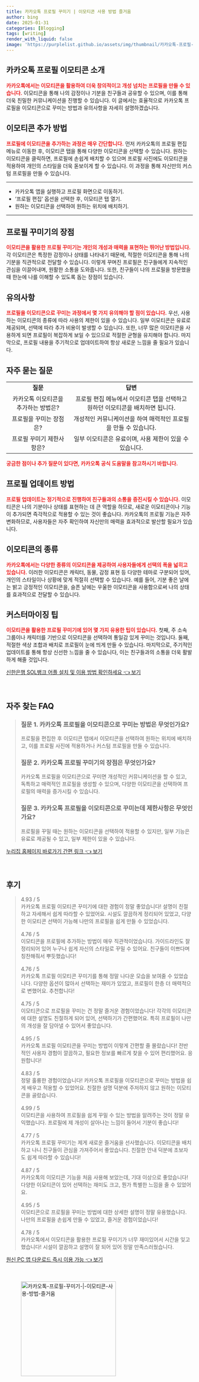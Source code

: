 ```yaml
---
title: 카카오톡 프로필 꾸미기 | 이모티콘 사용 방법 즐거움
author: bing
date: 2025-01-31
categories: [Blogging]
tags: [writing]
render_with_liquid: false
image: 'https://purplelist.github.io/assets/img/thumbnail/카카오톡-프로필-꾸미기-|-이모티콘-사용-방법-즐거움.webp'
---
```



<h2 id='카카오톡 프로필 이모티콘 소개'>카카오톡 프로필 이모티콘 소개</h2>

<p><b><span style="color: #ee2323;">카카오톡에서는 이모티콘을 활용하여 더욱 창의적이고 개성 넘치는 프로필을 만들 수 있습니다.</span></b> 이모티콘을 통해 나의 감정이나 기분을 친구들과 공유할 수 있으며, 이를 통해 더욱 친밀한 커뮤니케이션을 진행할 수 있습니다. 이 글에서는 효율적으로 카카오톡 프로필을 이모티콘으로 꾸미는 방법과 유의사항을 자세히 설명하겠습니다. </p>

<h2 id='이모티콘 추가 방법'>이모티콘 추가 방법</h2>

<p><b><span style="color: #ee2323;">프로필에 이모티콘을 추가하는 과정은 매우 간단합니다.</span></b> 먼저 카카오톡의 프로필 편집 메뉴로 이동한 후, 이모티콘 탭을 통해 다양한 이모티콘을 선택할 수 있습니다. 원하는 이모티콘을 클릭하면, 프로필에 손쉽게 배치할 수 있으며 프로필 사진에도 이모티콘을 적용하여 개인의 스타일을 더욱 돋보이게 할 수 있습니다. 이 과정을 통해 자신만의 커스텀 프로필을 만들 수 있습니다.</p>

<hr />

<ul>
    <li>카카오톡 앱을 실행하고 프로필 화면으로 이동하기.</li>
    <li>‘프로필 편집’ 옵션을 선택한 후, 이모티콘 탭 열기.</li>
    <li>원하는 이모티콘을 선택하여 원하는 위치에 배치하기.</li>
</ul>

<hr />

<h2 id='프로필 꾸미기의 장점'>프로필 꾸미기의 장점</h2>

<p><b><span style="color: #ee2323;">이모티콘을 활용한 프로필 꾸미기는 개인의 개성과 매력을 표현하는 뛰어난 방법입니다.</span></b> 각 이모티콘은 특정한 감정이나 상태를 나타내기 때문에, 적절한 이모티콘을 통해 나의 기분을 직관적으로 전달할 수 있습니다. 이렇게 꾸며진 프로필은 친구들에게 지속적인 관심을 이끌어내며, 원활한 소통을 도와줍니다. 또한, 친구들이 나의 프로필을 방문했을 때 한눈에 나를 이해할 수 있도록 돕는 장점이 있습니다.</p>

<h2 id='유의사항'>유의사항</h2>

<p><b><span style="color: #ee2323;">프로필을 이모티콘으로 꾸미는 과정에서 몇 가지 유의해야 할 점이 있습니다.</span></b> 우선, 사용하는 이모티콘의 종류에 따라 사용의 제한이 있을 수 있습니다. 일부 이모티콘은 유료로 제공되며, 선택에 따라 추가 비용이 발생할 수 있습니다. 또한, 너무 많은 이모티콘을 사용하게 되면 프로필이 복잡하게 보일 수 있으므로 적절한 균형을 유지해야 합니다. 마지막으로, 프로필 내용을 주기적으로 업데이트하여 항상 새로운 느낌을 줄 필요가 있습니다.</p>

<h2 id='자주 묻는 질문'>자주 묻는 질문</h2>

<table>
    <tr>
        <td style="text-align: center; height: 17px;"><b>질문</b></td>
        <td style="text-align: center; height: 17px;"><b>답변</b></td>
    </tr>
    <tr>
        <td style="text-align: center; height: 17px;">카카오톡 이모티콘을 추가하는 방법은?</td>
        <td style="text-align: center; height: 17px;">프로필 편집 메뉴에서 이모티콘 탭을 선택하고 원하던 이모티콘을 배치하면 됩니다.</td>
    </tr>
    <tr>
        <td style="text-align: center; height: 17px;">프로필을 꾸미는 장점은?</td>
        <td style="text-align: center; height: 17px;">개성적인 커뮤니케이션을 하여 매력적인 프로필을 만들 수 있습니다.</td>
    </tr>
    <tr>
        <td style="text-align: center; height: 17px;">프로필 꾸미기 제한사항은?</td>
        <td style="text-align: center; height: 17px;">일부 이모티콘은 유료이며, 사용 제한이 있을 수 있습니다.</td>
    </tr>
</table>

<p><b><span style="color: #ee2323;">궁금한 점이나 추가 질문이 있다면, 카카오톡 공식 도움말을 참고하시기 바랍니다.</span></b></p>

<h2 id='프로필 업데이트 방법'>프로필 업데이트 방법</h2>

<p><b><span style="color: #ee2323;">프로필 업데이트는 정기적으로 진행하여 친구들과의 소통을 증진시킬 수 있습니다.</span></b> 이모티콘은 나의 기분이나 상태를 표현하는 데 큰 역할을 하므로, 새로운 이모티콘이나 기능이 추가되면 즉각적으로 적용할 수 있는 것이 좋습니다. 카카오톡의 프로필 기능은 자주 변화하므로, 사용자들은 자주 확인하여 자신만의 매력을 효과적으로 발산할 필요가 있습니다.</p>

<h2 id='이모티콘의 종류'>이모티콘의 종류</h2>

<p><b><span style="color: #ee2323;">카카오톡에서는 다양한 종류의 이모티콘을 제공하여 사용자들에게 선택의 폭을 넓히고 있습니다.</span></b> 이러한 이모티콘은 캐릭터, 동물, 감정 표현 등 다양한 테마로 구분되어 있어, 개인의 스타일이나 상황에 맞게 적절히 선택할 수 있습니다. 예를 들어, 기분 좋은 날에는 밝고 긍정적인 이모티콘을, 슬픈 날에는 우울한 이모티콘을 사용함으로써 나의 상태를 효과적으로 전달할 수 있습니다.</p>

<h2 id='커스터마이징 팁'>커스터마이징 팁</h2>

<p><b><span style="color: #ee2323;">이모티콘을 활용한 프로필 꾸미기에 있어 몇 가지 유용한 팁이 있습니다.</span></b> 첫째, 주 소속 그룹이나 캐릭터를 기반으로 이모티콘을 선택하여 통일감 있게 꾸미는 것입니다. 둘째, 적절한 색상 조합과 배치로 프로필이 눈에 띄게 만들 수 있습니다. 마지막으로, 주기적인 업데이트를 통해 항상 신선한 느낌을 줄 수 있습니다, 이는 친구들과의 소통을 더욱 활발하게 해줄 것입니다.</p>


<p><a class="click-button" title="신한은행 SOL뱅크 어플 설치 및 이용 방법 확인하세요" href="https://purplelist.github.io/posts/%EC%8B%A0%ED%95%9C%EC%9D%80%ED%96%89-SOL%EB%B1%85%ED%81%AC-%EC%96%B4%ED%94%8C-%EC%84%A4%EC%B9%98-%EB%B0%8F-%EC%9D%B4%EC%9A%A9-%EB%B0%A9%EB%B2%95-%ED%99%95%EC%9D%B8%ED%95%98%EC%84%B8%EC%9A%94/" rel="dofollow">신한은행 SOL뱅크 어플 설치 및 이용 방법 확인하세요 👈 보기</a></p><br>
<h2 id='자주_찾는_FAQ'>자주 찾는 FAQ</h2>
<div itemscope="" itemtype="https://schema.org/FAQPage"> 
<blockquote> 
<div itemscope="" itemprop="mainEntity" itemtype="https://schema.org/Question"> 
<h3 itemprop="name">질문 1. 카카오톡 프로필을 이모티콘으로 꾸미는 방법은 무엇인가요?</h3> 
<div itemscope="" itemprop="acceptedAnswer" itemtype="https://schema.org/Answer"> 
<span itemprop="text"> 
<p>프로필을 편집한 후 이모티콘 탭에서 이모티콘을 선택하여 원하는 위치에 배치하고, 이를 프로필 사진에 적용하거나 커스텀 프로필을 만들 수 있습니다.</p> 
</span> 
</div> 
</div> 

<div itemscope="" itemprop="mainEntity" itemtype="https://schema.org/Question"> 
<h3 itemprop="name">질문 2. 카카오톡 프로필 꾸미기의 장점은 무엇인가요?</h3> 
<div itemscope="" itemprop="acceptedAnswer" itemtype="https://schema.org/Answer"> 
<span itemprop="text"> 
<p>카카오톡 프로필을 이모티콘으로 꾸미면 개성적인 커뮤니케이션을 할 수 있고, 독특하고 매력적인 프로필을 생성할 수 있으며, 다양한 이모티콘을 선택하여 프로필의 매력을 증가시킬 수 있습니다.</p> 
</span> 
</div> 
</div> 

<div itemscope="" itemprop="mainEntity" itemtype="https://schema.org/Question"> 
<h3 itemprop="name">질문 3. 카카오톡 프로필을 이모티콘으로 꾸미는데 제한사항은 무엇인가요?</h3> 
<div itemscope="" itemprop="acceptedAnswer" itemtype="https://schema.org/Answer"> 
<span itemprop="text"> 
<p>프로필을 꾸밀 때는 원하는 이모티콘을 선택하여 적용할 수 있지만, 일부 기능은 유료로 제공될 수 있고, 일부 제한이 있을 수 있습니다.</p> 
</span> 
</div> 
</div> 
</blockquote> 
</div>
<p><a class="click-button" title="누리집 홈페이지 바로가기 간편 링크" href="https://purplelist.github.io/posts/%EB%88%84%EB%A6%AC%EC%A7%91-%ED%99%88%ED%8E%98%EC%9D%B4%EC%A7%80-%EB%B0%94%EB%A1%9C%EA%B0%80%EA%B8%B0-%EA%B0%84%ED%8E%B8-%EB%A7%81%ED%81%AC/" rel="dofollow">누리집 홈페이지 바로가기 간편 링크 👈 보기</a></p><br>
<h2 id='후기'>후기</h2>
<div itemscope itemtype="https://schema.org/Product">
  <blockquote>
  <div itemprop="review" itemscope itemtype="https://schema.org/Review">
      <div itemprop="reviewRating" itemscope itemtype="https://schema.org/Rating"> <span itemprop="ratingValue">4.93</span> / <span itemprop="bestRating">5</span> </div>
      <span itemprop="reviewBody">카카오톡 프로필 이모티콘 꾸미기에 대한 경험이 정말 좋았습니다! 설명이 친절하고 자세해서 쉽게 따라할 수 있었어요. 시설도 깔끔하게 정리되어 있었고, 다양한 이모티콘 선택이 가능해 나만의 프로필을 쉽게 만들 수 있었습니다.</span>
  </div>
  <br>
  <div itemprop="review" itemscope itemtype="https://schema.org/Review">
      <div itemprop="reviewRating" itemscope itemtype="https://schema.org/Rating"> <span itemprop="ratingValue">4.76</span> / <span itemprop="bestRating">5</span> </div>
      <span itemprop="reviewBody">이모티콘을 프로필에 추가하는 방법이 매우 직관적이었습니다. 가이드라인도 잘 정리되어 있어 누구나 쉽게 자신의 스타일로 꾸밀 수 있어요. 친구들이 이쁘다며 칭찬해줘서 뿌듯했습니다!</span>
  </div>
  <br>
  <div itemprop="review" itemscope itemtype="https://schema.org/Review">
      <div itemprop="reviewRating" itemscope itemtype="https://schema.org/Rating"> <span itemprop="ratingValue">4.76</span> / <span itemprop="bestRating">5</span> </div>
      <span itemprop="reviewBody">카카오톡 프로필 이모티콘 꾸미기를 통해 정말 나다운 모습을 보여줄 수 있었습니다. 다양한 옵션이 많아서 선택하는 재미가 있었고, 프로필이 한층 더 매력적으로 변했어요. 추천합니다!</span>
  </div>
  <br>
  <div itemprop="review" itemscope itemtype="https://schema.org/Review">
      <div itemprop="reviewRating" itemscope itemtype="https://schema.org/Rating"> <span itemprop="ratingValue">4.75</span> / <span itemprop="bestRating">5</span> </div>
      <span itemprop="reviewBody">이모티콘으로 프로필을 꾸미는 건 정말 즐거운 경험이었습니다! 각각의 이모티콘에 대한 설명도 친절하게 되어 있어, 선택하기가 간편했어요. 특히 프로필이 나만의 개성을 잘 담아낼 수 있어서 좋았습니다.</span>
  </div>
  <br>
  <div itemprop="review" itemscope itemtype="https://schema.org/Review">
      <div itemprop="reviewRating" itemscope itemtype="https://schema.org/Rating"> <span itemprop="ratingValue">4.95</span> / <span itemprop="bestRating">5</span> </div>
      <span itemprop="reviewBody">카카오톡 프로필 이모티콘을 꾸미는 방법이 이렇게 간편할 줄 몰랐습니다! 전반적인 사용자 경험이 깔끔하고, 필요한 정보를 빠르게 찾을 수 있어 편리했어요. 응원합니다!</span>
  </div>
  <br>
  <div itemprop="review" itemscope itemtype="https://schema.org/Review">
      <div itemprop="reviewRating" itemscope itemtype="https://schema.org/Rating"> <span itemprop="ratingValue">4.83</span> / <span itemprop="bestRating">5</span> </div>
      <span itemprop="reviewBody">정말 훌륭한 경험이었습니다! 카카오톡 프로필을 이모티콘으로 꾸미는 방법을 쉽게 배우고 적용할 수 있었어요. 친절한 설명 덕분에 주저하지 않고 원하는 이모티콘을 골랐습니다.</span>
  </div>
  <br>
  <div itemprop="review" itemscope itemtype="https://schema.org/Review">
      <div itemprop="reviewRating" itemscope itemtype="https://schema.org/Rating"> <span itemprop="ratingValue">4.99</span> / <span itemprop="bestRating">5</span> </div>
      <span itemprop="reviewBody">이모티콘을 사용하여 프로필을 쉽게 꾸밀 수 있는 방법을 알려주는 것이 정말 유익했습니다. 프로필에 제 개성이 살아나는 느낌이 들어서 기분이 좋습니다!</span>
  </div>
  <br>
  <div itemprop="review" itemscope itemtype="https://schema.org/Review">
      <div itemprop="reviewRating" itemscope itemtype="https://schema.org/Rating"> <span itemprop="ratingValue">4.77</span> / <span itemprop="bestRating">5</span> </div>
      <span itemprop="reviewBody">카카오톡 프로필 꾸미기는 제게 새로운 즐거움을 선사했습니다. 이모티콘을 배치하고 나니 친구들이 관심을 가져주어서 좋았습니다. 친절한 안내 덕분에 초보자도 쉽게 따라할 수 있습니다!</span>
  </div>
  <br>
  <div itemprop="review" itemscope itemtype="https://schema.org/Review">
      <div itemprop="reviewRating" itemscope itemtype="https://schema.org/Rating"> <span itemprop="ratingValue">4.87</span> / <span itemprop="bestRating">5</span> </div>
      <span itemprop="reviewBody">카카오톡의 이모티콘 기능을 처음 사용해 보았는데, 기대 이상으로 좋았습니다! 다양한 이모티콘이 있어 선택하는 재미도 크고, 뭔가 특별한 느낌을 줄 수 있었어요.</span>
  </div>
  <br>
  <div itemprop="review" itemscope itemtype="https://schema.org/Review">
      <div itemprop="reviewRating" itemscope itemtype="https://schema.org/Rating"> <span itemprop="ratingValue">4.95</span> / <span itemprop="bestRating">5</span> </div>
      <span itemprop="reviewBody">이모티콘으로 프로필을 꾸미는 방법에 대한 상세한 설명이 정말 유용했습니다. 나만의 프로필을 손쉽게 만들 수 있었고, 즐거운 경험이었습니다!</span>
  </div>
  <br>
  <div itemprop="review" itemscope itemtype="https://schema.org/Review">
      <div itemprop="reviewRating" itemscope itemtype="https://schema.org/Rating"> <span itemprop="ratingValue">4.78</span> / <span itemprop="bestRating">5</span> </div>
      <span itemprop="reviewBody">카카오톡에서 이모티콘을 활용한 프로필 꾸미기가 너무 재미있어서 시간을 잊고 했습니다! 시설이 깔끔하고 설명이 잘 되어 있어 정말 만족스러웠습니다.</span>
  </div>
  </blockquote>
</div>
<p><a class="click-button" title="원신 PC 앱 다운로드 즉시 이용 가능" href="https://purplelist.github.io/posts/%EC%9B%90%EC%8B%A0-PC-%EC%95%B1-%EB%8B%A4%EC%9A%B4%EB%A1%9C%EB%93%9C-%EC%A6%89%EC%8B%9C-%EC%9D%B4%EC%9A%A9-%EA%B0%80%EB%8A%A5/" rel="dofollow">원신 PC 앱 다운로드 즉시 이용 가능 👈 보기</a></p><br>
<figure class="image"><img src="https://purplelist.github.io/assets/img/thumbnail/카카오톡-프로필-꾸미기-|-이모티콘-사용-방법-즐거움.webp" alt="카카오톡-프로필-꾸미기-|-이모티콘-사용-방법-즐거움" width="256" height="256"></figure>